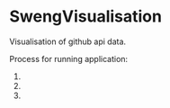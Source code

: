 # SwengVisualisation
Visualisation of github api data.



Process for running application:

1.


2.


3.
